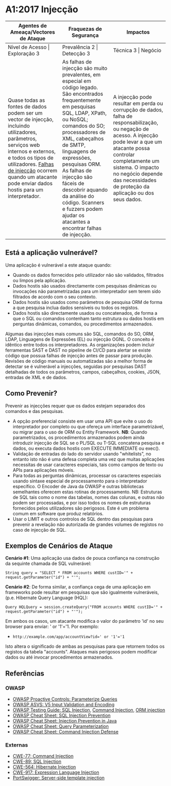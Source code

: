 # A1:2017 Injecção

| Agentes de Ameaça/Vectores de Ataque | Fraquezas de Segurança           | Impactos               |
| -- | -- | -- |
| Nível de Acesso \| Exploração 3 | Prevalência 2 \| Detecção 3 | Técnica 3 \| Negócio |
| Quase todas as fontes de dados podem ser um vector de injecção, incluindo utilizadores, parâmetros, serviços web internos e externos, e todos os tipos de utilizadores. [Falhas de injecção][1] ocorrem quando um atacante pode enviar dados hostis para um interpretador. | As falhas de injecção são muito prevalentes, em especial em código legado. São encontrados frequentemente em pesquisas SQL, LDAP, XPath, ou NoSQL; comandos do SO; processadores de XML, cabeçalhos de SMTP, linguagens de expressões, pesquisas ORM. As falhas de injecção são fáceis de descobrir aquando da análise do código. Scanners e fuzzers podem ajudar os atacantes a encontrar falhas de injecção. | A injecção pode resultar em perda ou corrupção de dados, falha de responsabilização, ou negação de acesso. A injecção pode levar a que um atacante possa controlar completamente um sistema. O impacto no negócio depende das necessidades de proteção da aplicação ou dos seus dados. |

## Está a aplicação vulnerável?

Uma aplicação é vulnerável a este ataque quando:

* Quando os dados fornecidos pelo utilizador não são validados, filtrados ou limpos pela aplicação.
* Dados hostis são usados directamente com pesquisas dinâmicas ou invocações não parametrizadas para um interpretador sem terem sido filtrados de acordo com o seu contexto.
* Dados hostis são usados como parâmetros de pesquisa ORM de forma a que pesquisa inclua dados sensíveis ou todos os registos.
* Dados hostis são directamente usados ou concatenados, de forma a que o SQL ou comandos contenham tanto estrutura ou dados hostis em perguntas dinâmicas, comandos, ou procedimentos armazenados.

Algumas das injecções mais comuns são SQL, comandos do SO, ORM, LDAP, Linguagens de Expressões (EL) ou injecção OGNL. O conceito é idêntico entre todos os interpretadores. As organizações podem incluir ferramentas SAST e DAST no pipeline de CI/CD para alertar se existe código que possua falhas de injecção antes de passar para produção. Revisões de código manuais ou automatizadas são a melhor forma de detectar se é vulnerável a injecções, seguidas por pesquisas DAST detalhadas de todos os parâmetros, campos, cabeçalhos, cookies, JSON, entradas de XML e de dados.

## Como Prevenir?

Prevenir as injecções requer que os dados estejam separados dos comandos e das pesquisas.

* A opção preferencial consiste em usar uma API que evite o uso do interpretador por completo ou que ofereça um interface parametrizável, ou migrar para o uso de ORM ou Entity Framework. **NB**: Quando parametrizados, os procedimentos armazenados podem ainda introduzir injecção de SQL se o PL/SQL ou T-SQL concatena pesquisa e dados, ou executa dados hostis com  EXECUTE IMMEDIATE ou exec().
* Validação de entradas do lado do servidor usando "whitelists", no entanto isto não é uma defesa completa uma vez que muitas aplicações necessitas de usar caracteres especiais, tais como campos de texto ou APIs para aplicações móveis.
* Para todas as perguntas dinâmicas, processar os caracteres especiais usando sintaxe especial de processamento para o interpretador específico. O Encoder de Java da OWASP e outras bibliotecas semelhantes oferecem estas rotinas de processamento. NB: Estruturas de SQL tais como o nome das tabelas, nomes das colunas, e outras não podem ser processadas, e por isso todos os nomes de estruturas fornecidos pelos utilizadores são perigosos. Este é um problema comum em software que produz relatórios.
* Usar o LIMIT e outros controlos de SQL dentro das pesquisas para prevenir a revelação não autorizada de grandes volumes de registos no caso de injecção de SQL.

## Exemplos de Cenários de Ataque

**Cenário #1**: Uma aplicação usa dados de pouca confiança na construção da sequinte chamada de SQL vulnerável:

```
String query = "SELECT * FROM accounts WHERE custID='" + request.getParameter("id") + "'";
```

**Cenário #2**: De forma similar, a confiança cega de uma aplicação em frameworks pode resultar em pesquisas que são igualmente vulneráveis, (p.e. Hibernate Query Language (HQL):

```
Query HQLQuery = session.createQuery("FROM accounts WHERE custID='" + request.getParameter("id") + "'");
```

Em ambos os casos, um atacante modifica o valor do parâmetro 'id' no seu browser para enviar:  ' or '1'='1. Por exemplo:
* `http://example.com/app/accountView?id=' or '1'='1`

Isto altera o significado de ambas as pesquisas para que retornem todos os registos da tabela "accounts".  Ataques mais perigosos podem modificar dados ou até invocar procedimentos armazenados.

## Referências

### OWASP

* [OWASP Proactive Controls: Parameterize Queries][2]
* [OWASP ASVS: V5 Input Validation and Encoding][3]
* [OWASP Testing Guide: SQL Injection][4], [Command Injection][5], [ORM injection][6]
* [OWASP Cheat Sheet: SQL Injection Prevention][7]
* [OWASP Cheat Sheet: Injection Prevention in Java][8]
* [OWASP Cheat Sheet: Query Parameterization][9]
* [OWASP Cheat Sheet: Command Injection Defense][10]

### Externas

* [CWE-77: Command Injection][11]
* [CWE-89: SQL Injection][12]
* [CWE-564: Hibernate Injection][13]
* [CWE-917: Expression Language Injection][14]
* [PortSwigger: Server-side template injection][15]

[1]:	https://www.owasp.org/index.php/Injection_Flaws
[2]:	https://www.owasp.org/index.php/OWASP_Proactive_Controls#2:_Parameterize_Queries
[3]:	TBA
[4]:	https://www.owasp.org/index.php/Testing_for_SQL_Injection_(OTG-INPVAL-005)
[5]:	https://www.owasp.org/index.php/Testing_for_Command_Injection_(OTG-INPVAL-013)
[6]:	https://www.owasp.org/index.php/Testing_for_ORM_Injection_(OTG-INPVAL-007)
[7]:	https://www.owasp.org/index.php/SQL_Injection_Prevention_Cheat_Sheet
[8]:	https://www.owasp.org/index.php/Injection_Prevention_Cheat_Sheet_in_Java
[9]:	https://www.owasp.org/index.php/Query_Parameterization_Cheat_Sheet
[10]:	https://www.owasp.org/index.php/Command_Injection_Defense_Cheat_Sheet
[11]:	https://cwe.mitre.org/data/definitions/77.html
[12]:	https://cwe.mitre.org/data/definitions/89.html
[13]:	https://cwe.mitre.org/data/definitions/564.html
[14]:	https://cwe.mitre.org/data/definitions/917.html
[15]:	https://portswigger.net/knowledgebase/issues/details/00101080_serversidetemplateinjection
